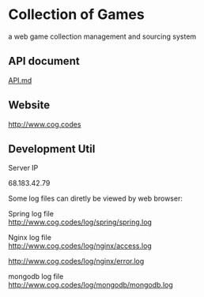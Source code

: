 # Collection of Games
a web game collection management and sourcing system

## API document
[API.md](API.md)

## Website
http://www.cog.codes

## Development Util
Server IP

68.183.42.79

Some log files can diretly be viewed by web browser:

Spring log file\
http://www.cog.codes/log/spring/spring.log

Nginx log file\
http://www.cog.codes/log/nginx/access.log 

http://www.cog.codes/log/nginx/error.log

mongodb log file\
http://www.cog.codes/log/mongodb/mongodb.log
